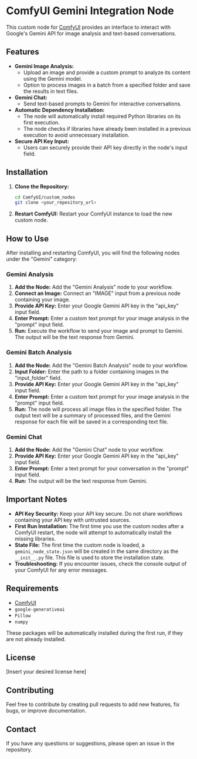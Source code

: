 # ComfyUI Gemini Integration Node

This custom node for [ComfyUI](https://github.com/comfyanonymous/ComfyUI) provides an interface to interact with Google's Gemini API for image analysis and text-based conversations.

## Features

*   **Gemini Image Analysis:**
    *   Upload an image and provide a custom prompt to analyze its content using the Gemini model.
    *   Option to process images in a batch from a specified folder and save the results in text files.
*   **Gemini Chat:**
    *   Send text-based prompts to Gemini for interactive conversations.
*   **Automatic Dependency Installation:**
    *   The node will automatically install required Python libraries on its first execution.
    *   The node checks if libraries have already been installed in a previous execution to avoid unnecessary installation.
*   **Secure API Key Input:**
    *   Users can securely provide their API key directly in the node's input field.

## Installation

1.  **Clone the Repository:**

    ```bash
    cd ComfyUI/custom_nodes
    git clone <your_repository_url>
    ```

2.  **Restart ComfyUI:** Restart your ComfyUI instance to load the new custom node.

## How to Use

After installing and restarting ComfyUI, you will find the following nodes under the "Gemini" category:

### Gemini Analysis

1.  **Add the Node:** Add the "Gemini Analysis" node to your workflow.
2.  **Connect an Image:** Connect an "IMAGE" input from a previous node containing your image.
3.  **Provide API Key:** Enter your Google Gemini API key in the "api\_key" input field.
4.  **Enter Prompt:** Enter a custom text prompt for your image analysis in the "prompt" input field.
5.  **Run:** Execute the workflow to send your image and prompt to Gemini. The output will be the text response from Gemini.

### Gemini Batch Analysis

1.  **Add the Node:** Add the "Gemini Batch Analysis" node to your workflow.
2.  **Input Folder:** Enter the path to a folder containing images in the "input\_folder" field.
3.  **Provide API Key:** Enter your Google Gemini API key in the "api\_key" input field.
4.  **Enter Prompt:** Enter a custom text prompt for your image analysis in the "prompt" input field.
5.  **Run:** The node will process all image files in the specified folder. The output text will be a summary of processed files, and the Gemini response for each file will be saved in a corresponding text file.

### Gemini Chat

1.  **Add the Node:** Add the "Gemini Chat" node to your workflow.
2.  **Provide API Key:** Enter your Google Gemini API key in the "api\_key" input field.
3.  **Enter Prompt:** Enter a text prompt for your conversation in the "prompt" input field.
4.  **Run:** The output will be the text response from Gemini.

## Important Notes

*   **API Key Security:** Keep your API key secure. Do not share workflows containing your API key with untrusted sources.
*   **First Run Installation:** The first time you use the custom nodes after a ComfyUI restart, the node will attempt to automatically install the missing libraries.
*   **State File:** The first time the custom node is loaded, a `gemini_node_state.json` will be created in the same directory as the `__init__.py` file. This file is used to store the installation state.
*   **Troubleshooting:** If you encounter issues, check the console output of your ComfyUI for any error messages.

## Requirements

*   [ComfyUI](https://github.com/comfyanonymous/ComfyUI)
*   `google-generativeai`
*   `Pillow`
*   `numpy`

These packages will be automatically installed during the first run, if they are not already installed.

## License

[Insert your desired license here]

## Contributing

Feel free to contribute by creating pull requests to add new features, fix bugs, or improve documentation.

## Contact

If you have any questions or suggestions, please open an issue in the repository.

